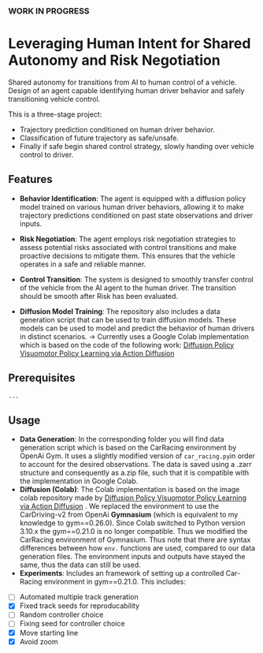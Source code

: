 ### WORK IN PROGRESS ###


# Leveraging Human Intent for Shared Autonomy and Risk Negotiation

Shared autonomy for transitions from AI to human control of a vehicle. Design of an agent capable identifying human driver behavior and safely transitioning vehicle control.

This is a three-stage project: 
- Trajectory prediction conditioned on human driver behavior.
- Classification of future trajectory as safe/unsafe.
- Finally if safe begin shared control strategy, slowly handing over vehicle control to driver.

## Features
- **Behavior Identification**: The agent is equipped with a diffusion policy model trained on various human driver behaviors, allowing it to make trajectory predictions conditioned on past state observations and driver inputs.

- **Risk Negotiation**: The agent employs risk negotiation strategies to assess potential risks associated with control transitions and make proactive decisions to mitigate them. This ensures that the vehicle operates in a safe and reliable manner.

- **Control Transition**: The system is designed to smoothly transfer control of the vehicle from the AI agent to the human driver. The transition should be smooth after Risk has been evaluated.

- **Diffusion Model Training**: The repository also includes a data generation script that can be used to train diffusion models. These models can be used to model and predict the behavior of human drivers in distinct scenarios.
-> Currently uses a Google Colab implementation which is based on the code of the following work: [Diffusion Policy
Visuomotor Policy Learning via Action Diffusion](https://github.com/columbia-ai-robotics/diffusion_policy)



## Prerequisites

```
...

```

## Usage

- **Data Generation**: In the corresponding folder you will find data generation script which is based on the CarRacing environment by OpenAi Gym. It uses a slightly modified version of `car_racing.py`in order to account for the desired observations. The data is saved using a .zarr structure and consequently as a.zip file, such that it is compatible with the implementation in Google Colab.
- **Diffusion (Colab)**: 
The Colab implementation is based on the image colab repository made by [Diffusion Policy
Visuomotor Policy Learning via Action Diffusion](https://github.com/columbia-ai-robotics/diffusion_policy) . We replaced the environment to use the CarDriving-v2 from OpenAi **Gymnasium** (which is equivalent to my knowledge to gym==0.26.0). Since Colab switched to Python version 3.10.x the gym==0.21.0 is no longer compatible. Thus we modified the CarRacing environment of Gymnasium. Thus note that there are syntax differences between how `env.` functions are used, compared to our data generation files. 
The environment inputs and outputs have stayed the same, thus the data can still be used. 
- **Experiments**: 
Includes an framework of setting up a controlled Car-Racing environment in gym==0.21.0. This includes:
- [ ] Automated multiple track generation
- [x] Fixed track seeds for reproducability
- [ ] Random controller choice
- [ ] Fixing seed for controller choice
- [x] Move starting line
- [x] Avoid zoom
